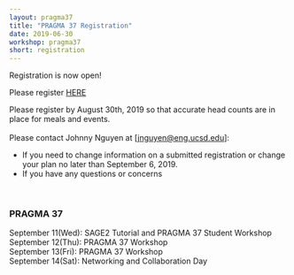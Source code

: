 ```yaml
---
layout: pragma37
title: "PRAGMA 37 Registration"
date: 2019-06-30
workshop: pragma37
short: registration
---
```


Registration is now open!

Please register <a href="https://docs.google.com/forms/d/e/1FAIpQLSdF-uEy-DQVd-hPpn4q0BCtBBNaT2FA76nEOqDhalxseeRiYQ/viewform" target="new">HERE</a> 

Please register by August 30th, 2019 so that accurate head counts are in place for meals and events.<br>
<br>
Please contact Johnny Nguyen at <a href="mailto:jnguyen@eng.ucsd.edu">[jnguyen@eng.ucsd.edu]</a>: <br>
<ul>
  <li>If you need to change information on a submitted registration or change your plan no later than September 6, 2019.</li>
  <li>If you have any questions or concerns</li>
</ul>

<br>

### PRAGMA 37 <br>
September 11(Wed): SAGE2 Tutorial and PRAGMA 37 Student Workshop<br>
September 12(Thu): PRAGMA 37 Workshop<br>
September 13(Fri): PRAGMA 37 Workshop<br>
September 14(Sat): Networking and Collaboration Day
